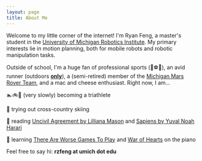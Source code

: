 ```yaml
---
layout: page
title: About Me
---
```


Welcome to my little corner of the internet! I'm Ryan Feng, a master's student in the [University of Michigan Robotics Institute](https://robotics.umich.edu/). My primary interests lie in motion planning, both for mobile robots and robotic manipulation tasks.

Outside of school, I'm a huge fan of professional sports (:basketball::soccer::football:), an avid runner (outdoors <span style="text-decoration: underline">**only**</span>), a (semi-retired) member of the [Michigan Mars Rover Team](https://mrover.org/), and a mac and cheese enthusiast. Right now, I am...

:swimmer::bike::runner: (very slowly) becoming a triathlete

:ski: trying out cross-country skiing

:book: reading [Uncivil Agreement by Lilliana Mason](https://www.amazon.com/Uncivil-Agreement-Politics-Became-Identity/dp/022652454X) and [Sapiens by Yuval Noah Harari](https://www.amazon.com/Sapiens-Humankind-Yuval-Noah-Harari/dp/0062316095)

:musical_keyboard: learning [There Are Worse Games To Play](https://youtu.be/n_1zK8fslAA) and [War of Hearts](https://youtu.be/GX7f1Btk1yM) on the piano

Feel free to say hi: **rzfeng at umich dot edu**